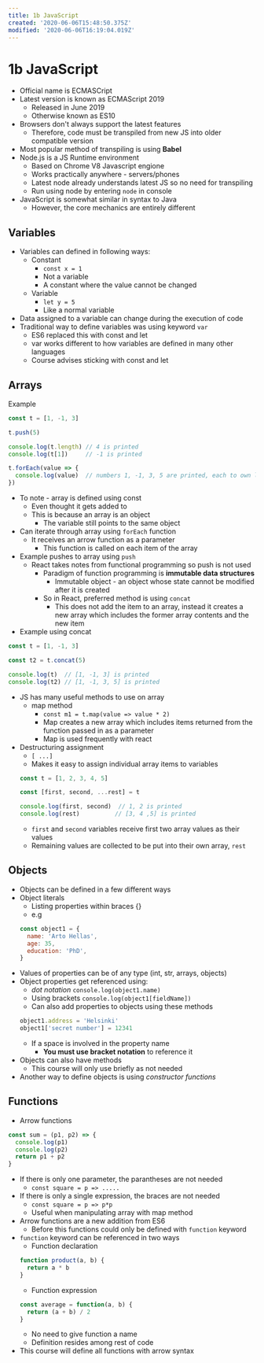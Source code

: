 ```yaml
---
title: 1b JavaScript
created: '2020-06-06T15:48:50.375Z'
modified: '2020-06-06T16:19:04.019Z'
---
```


# 1b JavaScript

* Official name is ECMASCript
* Latest version is known as ECMAScript 2019
  * Released in June 2019
  * Otherwise known as ES10
* Browsers don't always support the latest features
  * Therefore, code must be transpiled from new JS into older compatible version
* Most popular method of transpiling is using **Babel**
* Node.js is a JS Runtime environment
  * Based on Chrome V8 Javascript engione
  * Works practically anywhere - servers/phones
  * Latest node already understands latest JS so no need for transpiling
  * Run using node by entering `node` in console
* JavaScript is somewhat similar in syntax to Java
  * However, the core mechanics are entirely different

## Variables
* Variables can defined in following ways:
  * Constant
    * `const x = 1`
    * Not a variable
    * A constant where the value cannot be changed
  * Variable
    * `let y = 5`
    * Like a normal variable
* Data assigned to a variable can change during the execution of code
* Traditional way to define variables was using keyword `var`
  * ES6 replaced this with const and let
  * var works different to how variables are defined in many other languages
  * Course advises sticking with const and let

## Arrays
Example
```js
const t = [1, -1, 3]

t.push(5)

console.log(t.length) // 4 is printed
console.log(t[1])     // -1 is printed

t.forEach(value => {
  console.log(value)  // numbers 1, -1, 3, 5 are printed, each to own line
})   
```
* To note - array is defined using const
  * Even thought it gets added to
  * This is because an array is an object
    * The variable still points to the same object
* Can iterate through array using `forEach` function
  * It receives an arrow function as a parameter
    * This function is called on each item of the array
* Example pushes to array using `push`
  * React takes notes from functional programming so push is not used
    * Paradigm of function programming is **immutable data structures**
      * Immutable object - an object whose state cannot be modified after it is created
    * So in React, preferred method is using `concat`
      * This does not add the item to an array, instead it creates a new array which includes the former array contents and the new item
* Example using concat
```js
const t = [1, -1, 3]

const t2 = t.concat(5)

console.log(t)  // [1, -1, 3] is printed
console.log(t2) // [1, -1, 3, 5] is printed
```
* JS has many useful methods to use on array
  * map method
    * `const m1 = t.map(value => value * 2)`
    * Map creates a new array which includes items returned from the function passed in as a parameter
    * Map is used frequently with react
* Destructuring assignment
  * `[ ...]`
  * Makes it easy to assign individual array items to variables
  ```js
  const t = [1, 2, 3, 4, 5]

  const [first, second, ...rest] = t

  console.log(first, second)  // 1, 2 is printed
  console.log(rest)          // [3, 4 ,5] is printed
  ```
    * `first` and `second` variables receive first two array values as their values
    * Remaining values are collected to be put into their own array, `rest`

## Objects
* Objects can be defined in a few different ways
* Object literals
  * Listing properties within braces {}
  * e.g
  ```js
  const object1 = {
    name: 'Arto Hellas',
    age: 35,
    education: 'PhD',
  }
  ```
* Values of properties can be of any type (int, str, arrays, objects)
* Object properties get referenced using:
  * *dot notation*
    `console.log(object1.name)`
  * Using brackets
    `console.log(object1[fieldName])`
  * Can also add properties to objects using these methods
  ```js
  object1.address = 'Helsinki'
  object1['secret number'] = 12341
  ```
  * If a space is involved in the property name
    * **You must use bracket notation** to reference it
* Objects can also have methods
  * This course will only use briefly as not needed
* Another way to define objects is using *constructor functions*

## Functions
* Arrow functions
```js
const sum = (p1, p2) => {
  console.log(p1)
  console.log(p2)
  return p1 + p2
}
```
  * If there is only one parameter, the parantheses are not needed
    * `const square = p => .....`
  * If there is only a single expression, the braces are not needed
    * `const square = p => p*p`
    * Useful when manipulating array with map method
  * Arrow functions are a new addition from ES6
    * Before this functions could only be defined with `function` keyword
* `function` keyword can be referenced in two ways
  * Function declaration
  ```js
  function product(a, b) {
    return a * b
  }
  ```
  * Function expression
  ```js
  const average = function(a, b) {
    return (a + b) / 2
  }
  ```
    * No need to give function a name
    * Definition resides among rest of code
* This course will define all functions with arrow syntax

  
